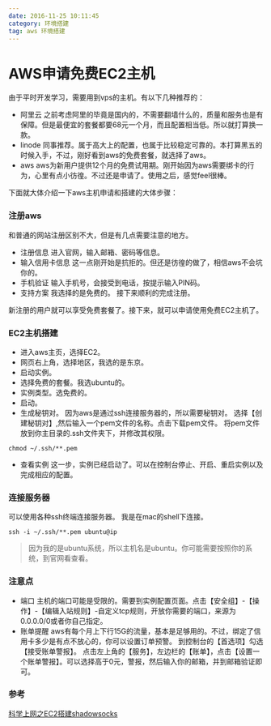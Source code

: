 ```yaml
---
date: 2016-11-25 10:11:45
category: 环境搭建
tag: aws 环境搭建
---
```


# AWS申请免费EC2主机

由于平时开发学习，需要用到vps的主机。有以下几种推荐的：
- 阿里云 之前考虑阿里的毕竟是国内的，不需要翻墙什么的，质量和服务也是有保障。但是最便宜的套餐都要68元一个月，而且配置相当低。所以就打算换一款。
- linode
同事推荐。属于高大上的配置，也属于比较稳定可靠的。本打算黑五的时候入手，不过，刚好看到aws的免费套餐，就选择了aws。
- aws aws为新用户提供12个月的免费试用期。刚开始因为aws需要绑卡的行为，心里有点小彷徨。不过还是申请了。使用之后，感觉feel很棒。

下面就大体介绍一下aws主机申请和搭建的大体步骤：
<!--more-->
### 注册aws
和普通的网站注册区别不大，但是有几点需要注意的地方。
- 注册信息
进入官网，输入邮箱、密码等信息。
- 输入信用卡信息
这一点刚开始是抗拒的。但还是彷徨的做了，相信aws不会坑你的。
- 手机验证
输入手机号，会接受到电话，按提示输入PIN码。
- 支持方案
我选择的是免费的。
接下来顺利的完成注册。

新注册的用户就可以享受免费套餐了。接下来，就可以申请使用免费EC2主机了。
### EC2主机搭建
- 进入aws主页，选择EC2。
- 网页右上角，选择地区，我选的是东京。
- 启动实例。
- 选择免费的套餐。我选ubuntu的。
- 实例类型。选免费的。
- 启动。
- 生成秘钥对。
因为aws是通过ssh连接服务器的，所以需要秘钥对。
选择【创建秘钥对】,然后输入一个pem文件的名称。点击下载pem文件。
将pem文件放到你主目录的.ssh文件夹下，并修改其权限。
```
chmod ~/.ssh/**.pem
```
- 查看实例
这一步，实例已经启动了。可以在控制台停止、开启、重启实例以及完成相应的配置。

### 连接服务器
可以使用各种ssh终端连接服务器。
我是在mac的shell下连接。
```
ssh -i ~/.ssh/**.pem ubuntu@ip
```
> 因为我的是ubuntu系统，所以主机名是ubuntu。你可能需要按照你的系统，到官网看查看。

### 注意点
- 端口
主机的端口可能是受限的。需要到实例配置页面。点击【安全组】-【操作】-【编辑入站规则】-自定义tcp规则，开放你需要的端口，来源为0.0.0.0/0或者你自己指定。
- 账单提醒
aws有每个月上下行15G的流量，基本是足够用的。不过，绑定了信用卡多少是有点不放心的，你可以设置订单预警。
到控制台的【首选项】勾选【接受账单警报】。
点击左上角的【服务】，左边栏的【账单】，点击【设置一个账单警报】。可以选择高于0元，警报，然后输入你的邮箱，并到邮箱验证即可。

### 参考
[科学上网之EC2搭建shadowsocks](https://segmentfault.com/a/1190000003101075)
